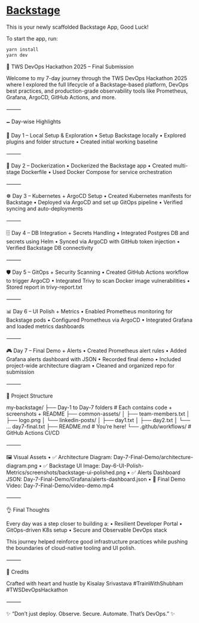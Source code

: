 # [Backstage](https://backstage.io)

This is your newly scaffolded Backstage App, Good Luck!

To start the app, run:

```sh
yarn install
yarn dev
```
🚀 TWS DevOps Hackathon 2025 – Final Submission

Welcome to my 7-day journey through the TWS DevOps Hackathon 2025 where I explored the full lifecycle of a Backstage-based platform, DevOps best practices, and production-grade observability tools like Prometheus, Grafana, ArgoCD, GitHub Actions, and more.

⸻

🗕️ Day-wise Highlights

🧱 Day 1 – Local Setup & Exploration
	•	Setup Backstage locally
	•	Explored plugins and folder structure
	•	Created initial working baseline

⸻

🐳 Day 2 – Dockerization
	•	Dockerized the Backstage app
	•	Created multi-stage Dockerfile
	•	Used Docker Compose for service orchestration

⸻

☸️ Day 3 – Kubernetes + ArgoCD Setup
	•	Created Kubernetes manifests for Backstage
	•	Deployed via ArgoCD and set up GitOps pipeline
	•	Verified syncing and auto-deployments

⸻

🗄️ Day 4 – DB Integration + Secrets Handling
	•	Integrated Postgres DB and secrets using Helm
	•	Synced via ArgoCD with GitHub token injection
	•	Verified Backstage DB connectivity

⸻

🛡️ Day 5 – GitOps + Security Scanning
	•	Created GitHub Actions workflow to trigger ArgoCD
	•	Integrated Trivy to scan Docker image vulnerabilities
	•	Stored report in trivy-report.txt

⸻

📊 Day 6 – UI Polish + Metrics
	•	Enabled Prometheus monitoring for Backstage pods
	•	Configured Prometheus via ArgoCD
	•	Integrated Grafana and loaded metrics dashboards

⸻

🎮 Day 7 – Final Demo + Alerts
	•	Created Prometheus alert rules
	•	Added Grafana alerts dashboard with JSON
	•	Recorded final demo
	•	Included project-wide architecture diagram
	•	Cleaned and organized repo for submission

⸻

💎 Project Structure

my-backstage/
├── Day-1 to Day-7 folders    # Each contains code + screenshots + README
├── common-assets/
│   ├── team-members.txt
│   ├── logo.png
│   └── linkedin-posts/
│       ├── day1.txt
│       ├── day2.txt
│       └── ... day7-final.txt
├── README.md                 # You’re here!
└── .github/workflows/        # GitHub Actions CI/CD



⸻

🖼️ Visual Assets
	•	✅ Architecture Diagram: Day-7-Final-Demo/architecture-diagram.png
	•	✅ Backstage UI Image: Day-6-UI-Polish-Metrics/screenshots/backstage-ui-polished.png
	•	✅ Alerts Dashboard JSON: Day-7-Final-Demo/Grafana/alerts-dashboard.json
	•	🎥 Final Demo Video: Day-7-Final-Demo/video-demo.mp4

⸻

👌 Final Thoughts

Every day was a step closer to building a:
	•	Resilient Developer Portal
	•	GitOps-driven K8s setup
	•	Secure and Observable DevOps stack

This journey helped reinforce good infrastructure practices while pushing the boundaries of cloud-native tooling and UI polish.

⸻

🤝 Credits

Crafted with heart and hustle by Kisalay Srivastava
#TrainWithShubham #TWSDevOpsHackathon

⸻

✨ “Don’t just deploy. Observe. Secure. Automate. That’s DevOps.” ✨
